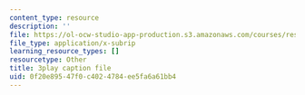 ```yaml
---
content_type: resource
description: ''
file: https://ol-ocw-studio-app-production.s3.amazonaws.com/courses/res-ll-005-mathematics-of-big-data-and-machine-learning-january-iap-2020/0f20e89547f0c4024784ee5fa6a61bb4_KXJVqsbh_4Y.srt
file_type: application/x-subrip
learning_resource_types: []
resourcetype: Other
title: 3play caption file
uid: 0f20e895-47f0-c402-4784-ee5fa6a61bb4
---
```

